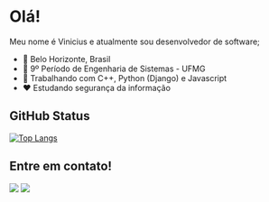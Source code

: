 # Olá!

Meu nome é Vinicius e atualmente sou desenvolvedor de software;

- :round_pushpin:   Belo Horizonte, Brasil
- :school:    9º Período de Engenharia de Sistemas - UFMG 
- :book:    Trabalhando com C++, Python (Django) e Javascript
- :heart:   Estudando segurança da informação


## GitHub Status

[![Top Langs](https://github-readme-stats.vercel.app/api/top-langs/?username=vinicius-cardoso)](https://github.com/anuraghazra/github-readme-stats)


## Entre em contato!

<div>
  <a href = "mailto: vinicius.mct17@gmail.com"><img src="https://img.shields.io/badge/-Gmail-%23EA4335?style=for-the-badge&logo=gmail&logoColor=white" target="_blank"></a>
  <a href="https://www.linkedin.com/in/vinicius-c/" target="_blank"><img src="https://img.shields.io/badge/-LinkedIn-%230077B5?style=for-the-badge&logo=linkedin&logoColor=white" target="_blank"></a>
 </div>
